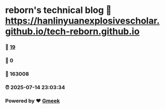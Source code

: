 # reborn's technical blog :link: https://hanlinyuanexplosivescholar.github.io/tech-reborn.github.io 
### :page_facing_up: [19](https://hanlinyuanexplosivescholar.github.io/tech-reborn.github.io/tag.html) 
### :speech_balloon: 0 
### :hibiscus: 163008 
### :alarm_clock: 2025-07-14 23:03:34 
### Powered by :heart: [Gmeek](https://github.com/Meekdai/Gmeek)
